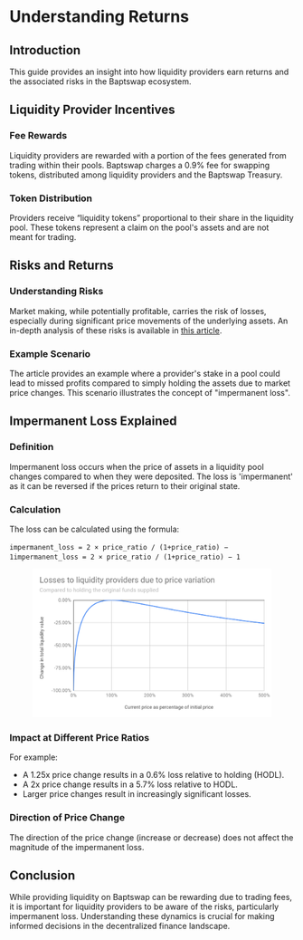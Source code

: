 # Understanding Returns

## Introduction

This guide provides an insight into how liquidity providers earn returns and the associated risks in the Baptswap ecosystem.

## Liquidity Provider Incentives

### Fee Rewards

Liquidity providers are rewarded with a portion of the fees generated from trading within their pools. Baptswap charges a 0.9% fee for swapping tokens, distributed among liquidity providers and the Baptswap Treasury.

### Token Distribution

Providers receive “liquidity tokens” proportional to their share in the liquidity pool. These tokens represent a claim on the pool's assets and are not meant for trading.

## Risks and Returns

### Understanding Risks

Market making, while potentially profitable, carries the risk of losses, especially during significant price movements of the underlying assets. An in-depth analysis of these risks is available in [this article](https://medium.com/@pintail/uniswap-a-good-deal-for-liquidity-providers-104c0b6816f2).

### Example Scenario

The article provides an example where a provider's stake in a pool could lead to missed profits compared to simply holding the assets due to market price changes. This scenario illustrates the concept of "impermanent loss".

## Impermanent Loss Explained

### Definition

Impermanent loss occurs when the price of assets in a liquidity pool changes compared to when they were deposited. The loss is 'impermanent' as it can be reversed if the prices return to their original state.

### Calculation

The loss can be calculated using the formula:&#x20;

`impermanent_loss = 2 × price_ratio / (1+price_ratio) − 1impermanent_loss = 2 × price_ratio​ / (1+price_ratio) − 1`

<figure><img src="../../../.gitbook/assets/image (1).png" alt=""><figcaption></figcaption></figure>

### Impact at Different Price Ratios

For example:

* A 1.25x price change results in a 0.6% loss relative to holding (HODL).
* A 2x price change results in a 5.7% loss relative to HODL.
* Larger price changes result in increasingly significant losses.

### Direction of Price Change

The direction of the price change (increase or decrease) does not affect the magnitude of the impermanent loss.

## Conclusion

While providing liquidity on Baptswap can be rewarding due to trading fees, it is important for liquidity providers to be aware of the risks, particularly impermanent loss. Understanding these dynamics is crucial for making informed decisions in the decentralized finance landscape.
